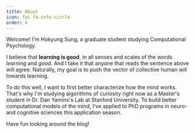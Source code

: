 ```yaml
---
title: About
icon: fas fa-info-circle
order: 4
---
```



Welcome! I'm Hokyung Sung, a graduate student studying Computational Psychology.

I believe that **learning is good**, in all senses and scales of the words *learning* and *good*. And I take it that anyone that reads the sentence above will agree. Naturally, my goal is to push the vector of collective human will towards learning.

To do this well, I want to first better characterize how the mind works. That's why I'm studying algorithms of curiosity right now as a Master's student in Dr. Dan Yamins's Lab at Stanford University. To build better computational models of the mind, I've applied to PhD programs in neuro- and cognitive sciences this application season.

Have fun looking around the blog!